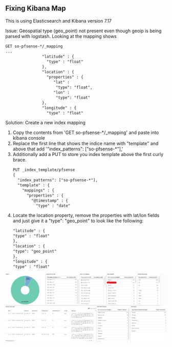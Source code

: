 ## Fixing Kibana Map
This is using Elasticsearch and Kibana version 7.17

Issue:
Geospatial type (geo_point) not present even though geoip is being parsed with logstash.
Looking at the mapping shows
```
GET so-pfsense-*/_mapping 
...
                "latitude" : {
                  "type" : "float"
                },
                "location" : {
                  "properties" : {
                     "lat" :
                      "type": "float",
                     "lon" :
                      "type": "float"
                },
                "longitude" : {
                  "type" : "float"
```

Solution:
Create a new index mapping
1. Copy the contents from 'GET so-pfsense-*/_mapping' and paste into kibana console
2. Replace the first line that shows the indice name with "template" and above that add '"index_patterns": ["so-pfsense-*"],'
3. Additionally add a PUT to store you index template above the first curly brace.
   ```
   PUT _index_template/pfsense
   { 
     "index_patterns": ["so-pfsense-*"], 
     "template" : {
       "mappings" : {
         "properties" : {
           "@timestamp" : {
             "type" : "date"
   ```
4. Locate the location property, remove the properties with lat/lon fields and just give it a "type": "geo_point" to look like the following:
   ```
   "latitude" : {
   "type" : "float"
   },
   "location" : {
   "type": "geo_point"
   },
   "longitude" : {
   "type" : "float"
   ```
 ![Dashboard](img/vis1.png)
